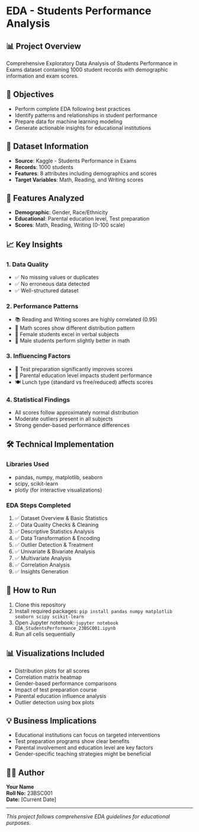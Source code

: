 
# EDA - Students Performance Analysis

## 📊 Project Overview
Comprehensive Exploratory Data Analysis of Students Performance in Exams dataset containing 1000 student records with demographic information and exam scores.

## 🎯 Objectives
- Perform complete EDA following best practices
- Identify patterns and relationships in student performance
- Prepare data for machine learning modeling
- Generate actionable insights for educational institutions

## 📁 Dataset Information
- **Source**: Kaggle - Students Performance in Exams
- **Records**: 1000 students
- **Features**: 8 attributes including demographics and scores
- **Target Variables**: Math, Reading, and Writing scores

## 🔧 Features Analyzed
- **Demographic**: Gender, Race/Ethnicity
- **Educational**: Parental education level, Test preparation
- **Scores**: Math, Reading, Writing (0-100 scale)

## 📈 Key Insights

### 1. Data Quality
- ✅ No missing values or duplicates
- ✅ No erroneous data detected
- ✅ Well-structured dataset

### 2. Performance Patterns
- 📚 Reading and Writing scores are highly correlated (0.95)
- 🧮 Math scores show different distribution pattern
- 👩 Female students excel in verbal subjects
- 👨 Male students perform slightly better in math

### 3. Influencing Factors
- 🎯 Test preparation significantly improves scores
- 🏫 Parental education level impacts student performance
- 🍽 Lunch type (standard vs free/reduced) affects scores

### 4. Statistical Findings
- All scores follow approximately normal distribution
- Moderate outliers present in all subjects
- Strong gender-based performance differences

## 🛠 Technical Implementation

### Libraries Used
- pandas, numpy, matplotlib, seaborn
- scipy, scikit-learn
- plotly (for interactive visualizations)

### EDA Steps Completed
1. ✅ Dataset Overview & Basic Statistics
2. ✅ Data Quality Checks & Cleaning
3. ✅ Descriptive Statistics Analysis
4. ✅ Data Transformation & Encoding
5. ✅ Outlier Detection & Treatment
6. ✅ Univariate & Bivariate Analysis
7. ✅ Multivariate Analysis
8. ✅ Correlation Analysis
9. ✅ Insights Generation

## 🚀 How to Run
1. Clone this repository
2. Install required packages: `pip install pandas numpy matplotlib seaborn scipy scikit-learn`
3. Open Jupyter notebook: `jupyter notebook EDA_StudentsPerformance_23BSC001.ipynb`
4. Run all cells sequentially

## 📊 Visualizations Included
- Distribution plots for all scores
- Correlation matrix heatmap
- Gender-based performance comparisons
- Impact of test preparation course
- Parental education influence analysis
- Outlier detection using box plots

## 💡 Business Implications
- Educational institutions can focus on targeted interventions
- Test preparation programs show clear benefits
- Parental involvement and education level are key factors
- Gender-specific teaching strategies might be beneficial

## 👨‍💻 Author
**Your Name**  
**Roll No:** 23BSC001  
**Date:** [Current Date]

---
*This project follows comprehensive EDA guidelines for educational purposes.*

